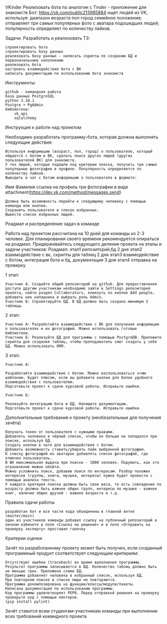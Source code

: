 VKinder
Реализовать бота по аналогии с Tinder - приложение для знакомств
Бот: https://vk.com/public213985884
    ищет людей из VK, используя:
            диапазон возраста
            пол
            город
            семейное положение;
    отправляет три самых популярных фото с аватара подошедших людей;
    популярность определяет по количеству лайков.

Задачи. Разработать и реализовать ТЗ:
        
    спроектировать бота 
    спроектировать базу данных
    реализовать базу данных - написать скрипты по созданию БД и первоначальному наполнению
    реализовать бота 
    настроить взаимодействие бота с ВК
    написать документацию по использованию бота знакомств

Инструменты:

    github - командная работа
    база данных PostgreSQL
    python 3.10.1
    Postgre + PgAdmin
    библиотеки:
        vk_api
        sqlalchemy

Инструкция к работе над проектом

Необходимо разработать программу-бота, которая должна выполнять следующие действия:

    Используя информацию (возраст, пол, город) о пользователе, который общается с ботом в ВК, сделать поиск других людей (других пользователей ВК) для знакомств.
    У тех людей, которые подошли под критерии поиска, получить три самые популярные фотографии в профиле. Популярность определяется по количеству лайков.
    Выводить в чат с ботом информацию о пользователе в формате:

Имя Фамилия
ссылка на профиль
три фотографии в виде attachment(https://dev.vk.com/method/messages.send)

    Должна быть возможность перейти к следующему человеку с помощью команды или кнопки.
    Сохранить пользователя в список избранных.
    Вывести список избранных людей.

Роадмап и распределение задач в команде

Работа над проектом рассчитана на 10 дней для команды из 2-3 человек. Для планирования своего времени рекомендуется опираться на роадмап. Придерживайтесь следующего деления проекта на этапы и задачи участников:
Роадмап:
этап1 репозиторий,бд 2 дня
этап2 взаимодействие с вк, скрипты для таблиц 2 дня
этап3 взаимодействие с ботом, интеграция бота и бд, документация 3 дня
этап4 отправка на проверку

1 этап:

    Участник А. Создайте общий репозиторий на github. Для предоставления доступа другим участникам необходимо зайти в Settings репозитория проекта, найти раздел Collaborators, кликнуть по кнопке Add people, добавить ник напарника и выбрать роль Admin.
    Участник Б: Спроектируйте БД. В БД должно быть создано минимум 3 таблицы.

2 этап:

    Участник А: Разработайте взаимодействие с ВК для получения информации о пользователях и их фотографий. Можно использовать готовые библиотеки.
    Участник Б: Реализуйте БД для программы с помощью PostgreDB. Приложите скрипты для создания таблиц, чтобы преподаватель смог создать у себя БД. Можно использовать ORM.

3 этап:

    Участник А:

    Разработайте взаимодействие с ботом. Можно воспользоваться этим шаблоном. Будет плюсом, если вы добавите кнопки для более удобного взаимодействия с пользователем.
    Подготовьте проект к сдаче курсовой работы. Исправьте ошибки.

    Участник Б:

    Реализуйте интеграцию бота и БД. Напишите документацию.
    Подготовьте проект к сдаче курсовой работы. Исправьте ошибки.

Дополнительные требования к проекту (необязательные для получения зачёта)

    Получать токен от пользователя с нужными правами.
    Добавлять человека в чёрный список, чтобы он больше не попадался при поиске, используя БД.
    Создать кнопки в чате для взаимодействия с ботом.
    Добавить возможность ставить/убирать лайк выбранной фотографии.
    К списку фотографий из аватарок добавлять список фотографий, где отмечен пользователь.
    В ВК максимальная выдача при поиске - 1000 человек. Подумать, как это ограничение можно обойти.
    Можно усложнить поиск, добавив поиск по интересам. Разбор похожих интересов (группы, книги, музыка, интересы) нужно будет провести с помощью анализа текста.
    У каждого критерия поиска должны быть свои веса, то есть совпадение по возрасту должно быть важнее общих групп, интересы по музыке - важнее книг, наличие общих друзей - важнее возраста и т.д.

Правила сдачи работы

    разработан бот и все части кода объединены в главной ветке (master/main)
    один из участников команды добавил ссылку на публичный репозиторий в личном кабинете в поле «Ссылка на решение» и в поле «Отправить на проверку эксперту» проставил галочку

Критерии оценки

Зачёт по разработанному проекту может быть получен, если созданный программный продукт соответствует следующим критериям:

    Отсутствуют ошибки (traceback) во время выполнения программы.
    Результат программы записывается в БД. Количество таблиц должно быть не меньше трех. Приложена схема БД.
    Программа добавляет человека в избранный список, используя БД.
    При повторном поиске в списке люди не повторяются.
    Программа декомпозирована на функции/классы/модули/пакеты.
    Написана документация по использованию программы.
    Код программы удовлетворяет PEP8. Перед отправкой решения на проверку проверьте код с помощью линтеров.
    (pip install pylint)

Зачёт ставится всем студентам-участникам команды при выполнении всех требований командного проекта
